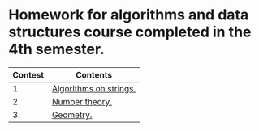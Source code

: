 # Homework for algorithms and data structures course completed in the 4th semester.

| Contest | Contents |
| ------- | ------- |
| 1. | [Algorithms on strings.](https://contest.yandex.ru/contest/74635/problems/) |
| 2. | [Number theory.](https://contest.yandex.ru/contest/76945/problems/) |
| 3. | [Geometry.](https://contest.yandex.ru/contest/77483/problems/) |
